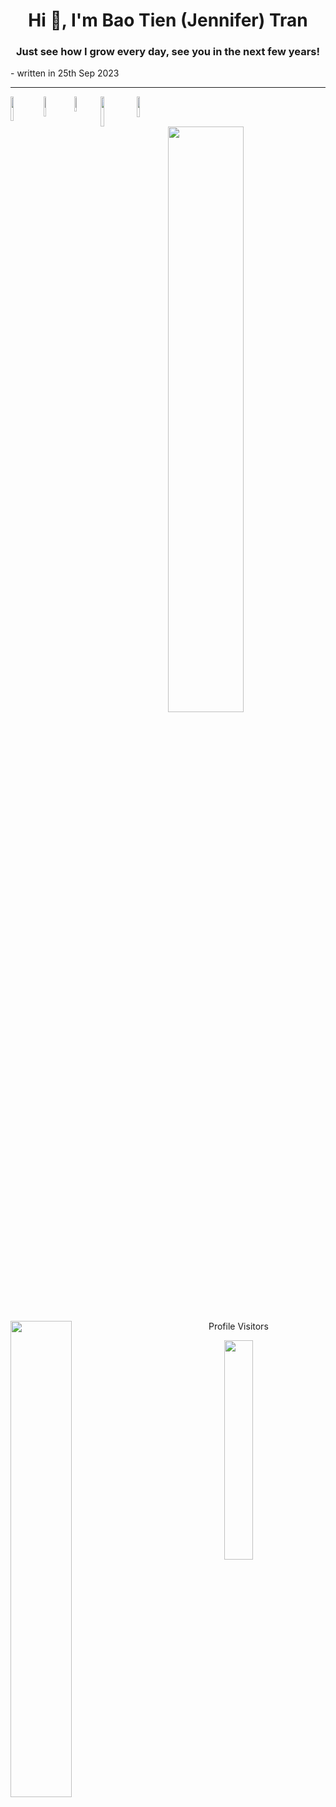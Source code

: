 <h1 align="center">Hi 👋, I'm Bao Tien (Jennifer) Tran</h1>
<h3 align="center">Just see how I grow every day, see you in the next few years!</h3> - written in 25th Sep 2023

---

<img align='left' width='10%' src='https://img.shields.io/badge/python-3670A0?style=for-the-badge&logo=python&logoColor=ffdd54' />
<img align='left' width='9%' src='https://img.shields.io/badge/html5-%23E34F26.svg?style=for-the-badge&logo=html5&logoColor=white' />
<img align='left' width='7.8%' src='https://img.shields.io/badge/css3-%231572B6.svg?style=for-the-badge&logo=css3&logoColor=white' />
<img align='left' width='11%' src='https://img.shields.io/badge/javascript-%23323330.svg?style=for-the-badge&logo=j' />
<img align='left' width='9.2%' src='https://img.shields.io/badge/flask-%23000.svg?style=for-the-badge&logo=flask&logoColor=white' />

<br><br>

<img align='left' width='49%%' src='https://github-readme-stats.vercel.app/api?username=Meowmeow-alt&show_icons=true&theme=radical' />
<img align='left' width='44.2%%' src='https://github-readme-stats.vercel.app/api/top-langs/?username=meowmeow-alt&layout=compact&theme=radical&exclude_repo=131851583,[repo2](https://github.com/me50/Meowmeow-alt)' />

<br><br><br><br><br><br><br><br>

<p align="center">Profile Visitors</p>
<p align="center">
  <img width='30%' src='https://profile-counter.glitch.me/Meowmeow-alt/count.svg' />
</p>



